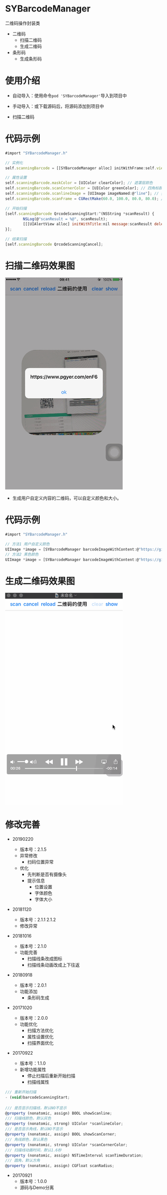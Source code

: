 # SYBarcodeManager
二维码操作封装类
* 二维码
  * 扫描二维码
  * 生成二维码
* 条形码
  * 生成条形码


# 使用介绍
* 自动导入：使用命令`pod 'SYBarcodeManager'`导入到项目中
* 手动导入：或下载源码后，将源码添加到项目中


* 扫描二维码
# 代码示例
~~~ javascript
#import "SYBarcodeManager.h"
~~~

~~~ javascript
// 实例化
self.scanningBarcode = [[SYBarcodeManager alloc] initWithFrame:self.view.bounds view:self.view];
~~~ 

~~~ javascript
// 属性设置
self.scanningBarcode.maskColor = [UIColor clearColor]; // 遮罩层颜色
self.scanningBarcode.scanCornerColor = [UIColor greenColor]; // 四角标颜色
self.scanningBarcode.scanlineImage = [UIImage imageNamed:@"line"]; // 扫描线图标
self.scanningBarcode.scanFrame = CGRectMake(60.0, 100.0, 80.0, 80.0); // 扫描识别区域
~~~ 

~~~ javascript
// 开始扫描
[self.scanningBarcode QrcodeScanningStart:^(NSString *scanResult) {
        NSLog(@"scanResult = %@", scanResult);
        [[[UIAlertView alloc] initWithTitle:nil message:scanResult delegate:nil cancelButtonTitle:nil otherButtonTitles:@"ok", nil] show];
}];
~~~ 

~~~ javascript
// 结束扫描
[self.scanningBarcode QrcodeScanningCancel];
~~~

# 扫描二维码效果图

![codeScan.gif](./images/codeScan.gif) 


* 生成用户自定义内容的二维码，可以自定义颜色和大小。

# 代码示例
~~~ javascript
#import "SYBarcodeManager.h"
~~~

~~~ javascript
// 方法1 用户自定义颜色
UIImage *image = [SYBarcodeManager barcodeImageWithContent:@"https://github.com/potato512/BarcodeManager" size:200.0 colorRed:10.0 colorGreen:100.0 colorBlue:50.0];
// 方法2 黑色颜色
UIImage *image = [SYBarcodeManager barcodeImageWithContent:@"https://github.com/potato512/BarcodeManager" size:200.0];
~~~

# 生成二维码效果图

![codeSave.gif](./images/codeSave.gif) 


# 修改完善
* 20190220
  * 版本号：2.1.5
  * 异常修改
    * 扫码位置异常
  * 优化
    * 先判断是否有摄像头
    * 提示信息
      * 位置设置
      * 字体颜色
      * 字体大小

* 20181120
  * 版本号：2.1.1 2.1.2
  * 修改异常

* 20181016
  * 版本号：2.1.0
  * 功能完善
    * 扫描线条改成图标
    * 扫描线条动画改成上下往返
    
* 20180918
  * 版本号：2.0.1
  * 功能添加
    * 条形码生成
    
* 20171020
  * 版本号：2.0.0
  * 功能优化
    * 扫描方法优化
    * 属性设置优化
    * 扫描界面优化

* 20170922
  * 版本号：1.1.0
  * 新增功能属性
    * 停止扫描后重新开始扫描
    * 扫描线属性

~~~ javascript
/// 重新开始扫描
- (void)barcodeScanningStart;

/// 是否显示扫描线，默认NO不显示
@property (nonatomic, assign) BOOL showScanline;
/// 扫描线颜色，默认灰色
@property (nonatomic, strong) UIColor *scanlineColor;
/// 是否显示角线，默认NO不显示
@property (nonatomic, assign) BOOL showScanCorner;
/// 角线颜色，默认黑色
@property (nonatomic, strong) UIColor *scanCornerColor;
/// 扫描线动画时间，默认1.6秒
@property (nonatomic, assign) NSTimeInterval scanTimeDuration;
/// 圆角，默认方角
@property (nonatomic, assign) CGFloat scanRadius;

~~~

* 20170921
  * 版本号：1.0.0
  * 源码与Demo分离



